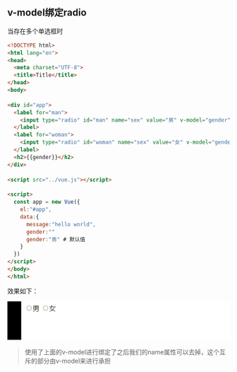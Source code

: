 ## v-model绑定radio

当存在多个单选框时

```html
<!DOCTYPE html>
<html lang="en">
<head>
  <meta charset="UTF-8">
  <title>Title</title>
</head>
<body>

<div id="app">
  <label for="man">
    <input type="radio" id="man" name="sex" value="男" v-model="gender">男
  </label>
  <label for="woman">
    <input type="radio" id="woman" name="sex" value="女" v-model="gender">女
  </label>
  <h2>{{gender}}</h2>
</div>

<script src="../vue.js"></script>

<script>
  const app = new Vue({
    el:"#app",
    data:{
      message:"hello world",
      gender:""
      gender:"男" # 默认值
    }
  })
</script>
</body>
</html>
```

效果如下：

![动画26](image\动画26.gif)

> 使用了上面的v-model进行绑定了之后我们的name属性可以去掉，这个互斥的部分由v-model来进行承担

